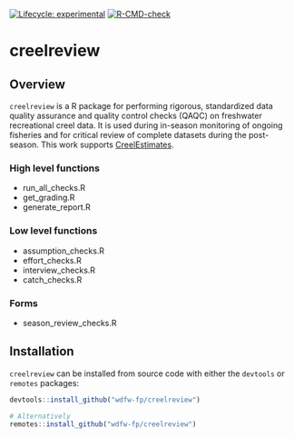 <!-- badges: start -->
[![Lifecycle: experimental](https://img.shields.io/badge/lifecycle-experimental-orange.svg)](https://lifecycle.r-lib.org/articles/stages.html#experimental)
[![R-CMD-check](https://github.com/wdfw-fp/creelreview/actions/workflows/R-CMD-check.yaml/badge.svg)](https://github.com/wdfw-fp/creelreview/actions/workflows/R-CMD-check.yaml)
<!-- badges: end -->

# creelreview

## Overview

`creelreview` is a R package for performing rigorous, standardized data quality assurance and quality control checks (QAQC) on freshwater recreational creel data. It is used during in-season monitoring of ongoing fisheries and for critical review of complete datasets during the post-season. This work supports [CreelEstimates](https://github.com/wdfw-fp/CreelEstimates).

### High level functions

-   run_all_checks.R
-   get_grading.R
-   generate_report.R

### Low level functions

-   assumption_checks.R
-   effort_checks.R
-   interview_checks.R
-   catch_checks.R

### Forms

-   season_review_checks.R

## Installation

`creelreview` can be installed from source code with either the `devtools` or `remotes` packages:

``` r
devtools::install_github("wdfw-fp/creelreview")

# Alternatively 
remotes::install_github("wdfw-fp/creelreview")
```

